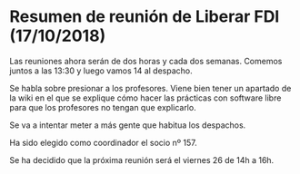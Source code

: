 # Resumen de reunión de Liberar FDI (17/10/2018)

Las reuniones ahora serán de dos horas y cada dos semanas. Comemos juntos a las 13:30 y luego vamos 14 al despacho. 

Se habla sobre presionar a los profesores. Viene bien tener un apartado de la wiki en el que se explique cómo hacer las prácticas con software libre para que los profesores no tengan que explicarlo. 

Se va a intentar meter a más gente que habitua los despachos.

Ha sido elegido como coordinador el socio nº 157.

Se ha decidido que la próxima reunión será el viernes 26 de 14h a 16h.
